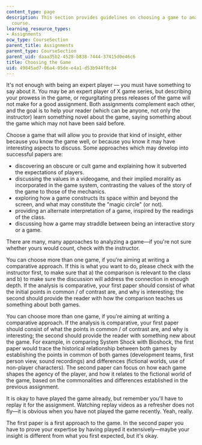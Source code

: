 ```yaml
---
content_type: page
description: This section provides guidelines on choosing a game to analyze for the
  course.
learning_resource_types:
- Assignments
ocw_type: CourseSection
parent_title: Assignments
parent_type: CourseSection
parent_uid: daaa35b2-4528-b838-7444-37415d0e46c6
title: Choosing the Game
uid: 49845ad7-06a4-05de-e4a1-d53b944f8c84
---
```


It's not enough with being an expert player — you must have something to say about it. You may be an expert player of X game series, but describing your prowess in the game, or regurgitating press releases of the game will not make for a good assignment. Both assignments complement each other, and the goal is to help your reader (which can be anyone, not only the instructor) learn something novel about the game, saying something about the game which may not have been said before.

Choose a game that will allow you to provide that kind of insight, either because you know the game well, or because you know it may have interesting aspects to discuss. Some approaches which may develop into successful papers are:

*   discovering an obscure or cult game and explaining how it subverted the expectations of players.
*   discussing the values in a videogame, and their implied morality as incorporated in the game system, contrasting the values of the story of the game to those of the mechanics.
*   exploring how a game constructs its space within and beyond the screen, and what may constitute the "magic circle" (or not).
*   providing an alternate interpretation of a game, inspired by the readings of the class.
*   discussing how a game may straddle between being an interactive story or a game.

There are many, many approaches to analyzing a game—if you're not sure whether yours would count, check with the instructor.

You can choose more than one game, if you're aiming at writing a comparative approach. If this is what you want to do, please check with the instructor first, to make sure that a) the comparison is relevant to the class and b) to make sure the discussion will address the connection in enough depth. If the analysis is comparative, your first paper should consist of what the initial points in common / of contrast are, and why is interesting; the second should provide the reader with how the comparison teaches us something about both games.

You can choose more than one game, if you're aiming at writing a comparative approach. If the analysis is comparative, your first paper should consist of what the points in common / of contrast are, and why is interesting; the second should provide the reader with something new about the game. For example, in comparing System Shock with Bioshock, the first paper would trace the historical relationship between both games by establishing the points in common of both games (development teams, first person view, sound recordings) and differences (fictional worlds, use of non-player characters). The second paper can focus on how each game shapes the agency of the player, and how it relates to the fictional world of the game, based on the commonalities and differences established in the previous assignment.

It is okay to have played the game already, but remember you'll have to replay it for the assignment. Watching replay videos as a refresher does not fly—it is obvious when you have not played the game recently. Yeah, really.

The first paper is a first approach to the game. In the second paper you have to prove your expertise by having played it extensively—maybe your insight is different from what you first expected, but it's okay.